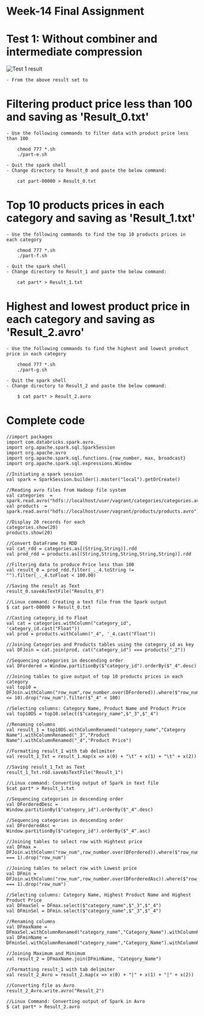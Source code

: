 # Week-14 Final Assignment

# Test 1: Without combiner and intermediate compression


![Test 1 result](https://github.com/illinoistech-itm/bshah40/blob/master/ITMD-521/Week-14/image/1.1.png)

    - From the above result set to 

        
# Filtering product price less than 100 and saving as 'Result_0.txt'

    - Use the following commands to filter data with product price less than 100
    
        chmod 777 *.sh
        ./part-e.sh
        
    - Quit the spark shell
    - Change directory to Result_0 and paste the below command:
    
        cat part-00000 > Result_0.txt
    

# Top 10 products prices in each category and saving as 'Result_1.txt'

    - Use the following commands to find the top 10 products prices in each category
    
        chmod 777 *.sh
        ./part-f.sh
        
    - Quit the spark shell
    - Change directory to Result_1 and paste the below command:
    
        cat part* > Result_1.txt
        
# Highest and lowest product price in each category and saving as 'Result_2.avro'

    - Use the following commands to find the highest and lowest product price in each category
    
        chmod 777 *.sh
        ./part-g.sh
        
    - Quit the spark shell
    - Change directory to Result_2 and paste the below command:
    
        $ cat part* > Result_2.avro
        
        
# Complete code

    //import packages
    import com.databricks.spark.avro._
    import org.apache.spark.sql.SparkSession
    import org.apache.avro
    import org.apache.spark.sql.functions.{row_number, max, broadcast}
    import org.apache.spark.sql.expressions.Window
    
    //Initiating a spark session
    val spark = SparkSession.builder().master("local").getOrCreate()
    
    //Reading avro files from Hadoop file system
    val categories  = spark.read.avro("hdfs://localhost/user/vagrant/categories/categories.avro")
    val products  = spark.read.avro("hdfs://localhost/user/vagrant/products/products.avro")
    
    //Display 20 records for each
    categories.show(20)
    products.show(20)
    
    //Convert DataFrame to RDD
    val cat_rdd = categories.as[(String,String)].rdd
    val prod_rdd = products.as[(String,String,String,String,String)].rdd
    
    //Filtering data to produce Price less than 100
    val result_0 = prod_rdd.filter(_._4.toString != "").filter(_._4.toFloat < 100.00)
    
    //Saving the result as Text
    result_0.saveAsTextFile("Results_0")
    
    //Linux command: Creating a text file from the Spark output
    $ cat part-00000 > Result_0.txt
    
    //Casting category_id to Float
    val cat = categories.withColumn("category_id", 'category_id.cast("Float"))
    val prod = products.withColumn("_4", '_4.cast("Float"))
    
    //Joining Categories and Products tables using the category_id as key
    val DFJoin = cat.join(prod, cat("category_id") === products("_2"))
    
    //Sequencing categories in descending order
    val DFordered = Window.partitionBy($"category_id").orderBy($"_4".desc)
    
    //Joining tables to give output of top 10 products prices in each category
    val top10 = DFJoin.withColumn("row_num",row_number.over(DFordered)).where($"row_num" <= 10).drop("row_num").filter($"_4" < 100)
    
    //Selecting columns: Category Name, Product Name and Product Price
    val top10DS = top10.select($"category_name",$"_3",$"_4")
    
    //Renaming columns
    val result_1 = top10DS.withColumnRenamed("category_name","Category Name").withColumnRenamed("_3","Product Name").withColumnRenamed("_4","Product Price")
    
    //Formatting result_1 with tab delimiter
    val result_1_Txt = result_1.map(x => x(0) + "\t" + x(1) + "\t" + x(2))
    
    //Saving result_1_Txt as Text
    result_1_Txt.rdd.saveAsTextFile("Result_1")
    
    //Linux command: Converting output of Spark in text file
    $cat part* > Result_1.txt
    
    //Sequencing categories in descending order
    val DForderedDesc = Window.partitionBy($"category_id").orderBy($"_4".desc)
    
    //Sequencing categories in descending order
    val DForderedAsc = Window.partitionBy($"category_id").orderBy($"_4".asc)
    
    //Joining tables to select row with Hightest price
    val DFmax = DFJoin.withColumn("row_num",row_number.over(DFordered)).where($"row_num" === 1).drop("row_num")
    
    //Joining tables to select row with Lowest price
    val DFmin = DFJoin.withColumn("row_num",row_number.over(DForderedAsc)).where($"row_num" === 1).drop("row_num")
    
    //Selecting columns: Category Name, Highest Product Name and Highest Product Price
    val DFmaxSel = DFmax.select($"category_name",$"_3",$"_4")
    val DFminSel = DFmin.select($"category_name",$"_3",$"_4")
    
    //Renaming columns
    val DFmaxName = DFmaxSel.withColumnRenamed("category_name","Category_Name").withColumnRenamed("_3","Highest_Product_Name").withColumnRenamed("_4","Highest_Product_Price")
    val DFminName = DFminSel.withColumnRenamed("category_name","Category_Name").withColumnRenamed("_3","Lowest_Product_Name").withColumnRenamed("_4","Lowest_Product_Price")
    
    //Joining Maximum and Minimum
    val result_2 = DFmaxName.join(DFminName, "Category_Name")
    
    //Formatting result_1 with tab delimiter
    val result_2_Avro = result_2.map(x => x(0) + "|" + x(1) + "|" + x(2))
    
    //Converting file as Avro
    result_2_Avro.write.avro("Result_2")
    
    //Linux Command: Converting output of Spark in Avro
    $ cat part* > Result_2.avro
    
    
    
    
